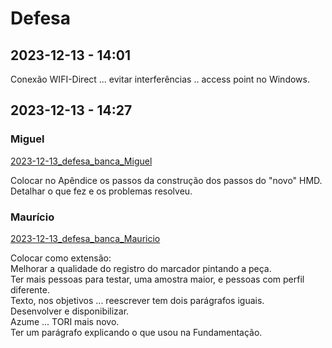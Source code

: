 # Defesa

## 2023-12-13 - 14:01

Conexão WIFI-Direct ... evitar interferências .. access point no Windows.  

## 2023-12-13 - 14:27

### Miguel

[2023-12-13_defesa_banca_Miguel](2023-12-13_defesa_banca_Miguel.pdf)  

Colocar no Apêndice os passos da construção dos passos do "novo" HMD.  
Detalhar o que fez e os problemas resolveu.  

### Maurício

[2023-12-13_defesa_banca_Mauricio](2023-12-13_defesa_banca_Mauricio.pdf)  

Colocar como extensão:  
Melhorar a qualidade do registro do marcador pintando a peça.  
Ter mais pessoas para testar, uma amostra maior, e pessoas com perfil diferente.  
Texto, nos objetivos ... reescrever tem dois parágrafos iguais.  
Desenvolver e disponibilizar.  
Azume ... TORI mais novo.  
Ter um parágrafo explicando o que usou na Fundamentação.  
